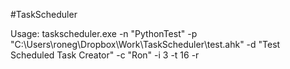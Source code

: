 #TaskScheduler

Usage: taskscheduler.exe -n "PythonTest" -p "C:\Users\roneg\Dropbox\Work\TaskScheduler\test.ahk" -d "Test Scheduled Task Creator" -c "Ron" -i 3 -t 16 -r
